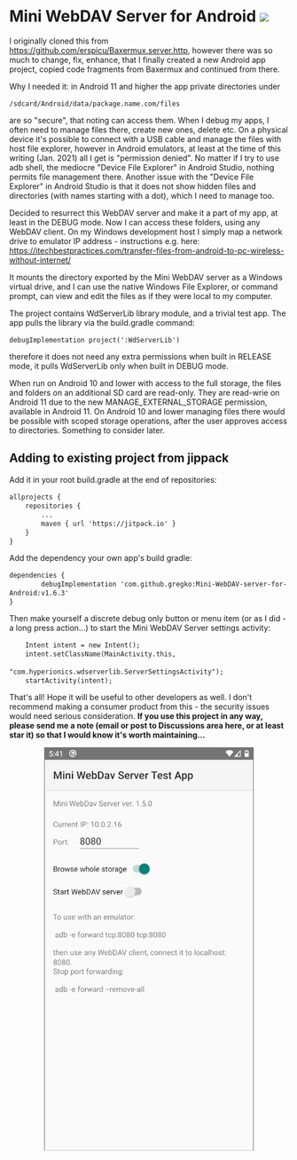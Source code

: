 # Mini WebDAV Server for Android [![](https://jitpack.io/v/gregko/Mini-WebDAV-server-for-Android.svg)](https://jitpack.io/#gregko/Mini-WebDAV-server-for-Android)

I originally cloned this from https://github.com/erspicu/Baxermux.server.http, however there
was so much to change, fix, enhance, that I finally created a new Android app project, copied
code fragments from Baxermux and continued from there.

Why I needed it: in Android 11 and higher the app private directories under 

    /sdcard/Android/data/package.name.com/files

are so "secure", that noting can access them. When I debug my apps, I often need to manage files
there, create new ones, delete etc. On a physical device it's possible to connect with a USB cable
and manage the files with host file explorer, however in Android emulators, at least at the time
of this writing (Jan. 2021) all I get is "permission denied". No matter if I try to use adb shell,
the mediocre "Device File Explorer" in Android Studio, nothing permits file management there.
Another issue with the "Device File Explorer" in Android Studio is that it does not show hidden 
files and directories (with names starting with a dot), which I need to manage too.

Decided to resurrect this WebDAV server and make it a part of my app, at least in the DEBUG mode.
Now I can access these folders, using any WebDAV client. On my Windows development host I simply
map a network drive to emulator IP address - instructions e.g. here:
https://itechbestpractices.com/transfer-files-from-android-to-pc-wireless-without-internet/

It mounts the directory exported by the Mini WebDAV server as a
Windows virtual drive, and I can use the native Windows File Explorer, or command prompt, can view and
edit the files as if they were local to my computer.

The project contains WdServerLib library module, and a trivial test app. The app pulls the library 
via the build.gradle command:

    debugImplementation project(':WdServerLib')
    
therefore it does not need any extra permissions when built in RELEASE mode, it
pulls WdServerLib only when built in DEBUG mode. 

When run on Android 10 and lower with access to the full storage, the files and folders on an additional
SD card are read-only. They are read-wrie on Android 11 due to the new MANAGE_EXTERNAL_STORAGE permission,
available in Android 11. On Android 10 and lower managing files there would be possible with scoped
storage operations, after the user approves access to directories. Something to consider later.

## Adding to existing project from jippack

Add it in your root build.gradle at the end of repositories:

	allprojects {
		repositories {
			...
			maven { url 'https://jitpack.io' }
		}
	}

Add the dependency your own app's build gradle:

	dependencies {
	        debugImplementation 'com.github.gregko:Mini-WebDAV-server-for-Android:v1.6.3'
	}

Then make yourself a discrete debug only button or menu item (or as I did - a long press action...)
to start the Mini WebDAV Server settings activity:

        Intent intent = new Intent();
        intent.setClassName(MainActivity.this,
                            "com.hyperionics.wdserverlib.ServerSettingsActivity");
        startActivity(intent);

That's all! Hope it will be useful to other developers as well. I don't recommend making a consumer product from
this - the security issues would need serious consideration. <b>If you use this project in any way, please send
me a note (email or post to Discussions area here, or at least star it) so that I would know it's worth maintaining...</b>

<p align="center">
<img src="images/screenshot.png" >
</p>

